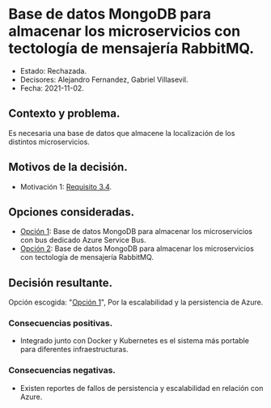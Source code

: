 # Base de datos MongoDB para almacenar los microservicios con tectología de mensajería RabbitMQ.

* Estado: Rechazada.
* Decisores: Alejandro Fernandez, Gabriel Villasevil.
* Fecha: 2021-11-02.

## Contexto y problema.

Es necesaria una base de datos que almacene la localización de los distintos microservicios.

## Motivos de la decisión.

* Motivación 1: [Requisito 3.4](https://github.com/santo2927/DAS-2021-22-/blob/master/Requisitos/R3.4%20Almacenar%20Lolalización%20de%20Microservicios.txt).

## Opciones consideradas.

* [Opción 1](https://github.com/santo2927/DAS-2021-22-/edit/master/Decisión%20de%20diseño%205.1.md): Base de datos MongoDB para almacenar los microservicios con bus dedicado Azure Service Bus.
* [Opción 2](https://github.com/santo2927/DAS-2021-22-/edit/master/Decisión%20de%20diseño%205.2.md): Base de datos MongoDB para almacenar los microservicios con tectología de mensajería RabbitMQ.

## Decisión resultante.

Opción escogida: "[Opción 1](https://github.com/santo2927/DAS-2021-22-/edit/master/Decisión%20de%20diseño%205.1.md)", Por la escalabilidad y la persistencia de Azure.

### Consecuencias positivas.

* Integrado junto con Docker y Kubernetes es el sistema más portable para diferentes infraestructuras.

### Consecuencias negativas.

* Existen reportes de fallos de persistencia y escalabilidad en relación con Azure.
